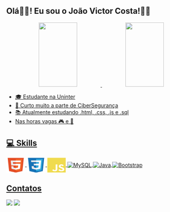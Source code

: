 ## Olá👋🏼! Eu sou o João Victor Costa!👋🏼

<div align="center">
  <a href="https://github.com/joaovictorcbarros">
  <img height="170em"  width="45%" src="https://github-readme-stats.vercel.app/api?username=joaovictorcbarros&show_icons=true&theme=discord_old_blurple&include_all_commits=true&count_private=true"/>
  <img height="170em"  width="45%" src="https://github-readme-stats.vercel.app/api/top-langs/?username=joaovictorcbarros&layout=compact&langs_count=7&theme=discord_old_blurple"/>
</div>

- 🎓 Estudante na Uninter
- 👀 Curto muito a parte de CiberSegurança
- 📚 Atualmente estudando .html, .css, .js e .sql
- Nas horas vagas 🎮 e 🎻

## 💻 Skills
<div style="display: inline_block">
  <img align="center" alt="HTML5" title="HTML5" height="40" width="50" src="https://raw.githubusercontent.com/devicons/devicon/master/icons/html5/html5-original.svg">
  <img align="center" alt="CSS3" title="CSS3" height="40" width="50" src="https://raw.githubusercontent.com/devicons/devicon/master/icons/css3/css3-original.svg">
  <img align="center" alt="JS" title="JavaScript" height="40" width="50" src="https://raw.githubusercontent.com/devicons/devicon/master/icons/javascript/javascript-plain.svg">
  <img align="center" alt="MySQL" title="MySQL" height="40" width="50" src="https://cdn.jsdelivr.net/gh/devicons/devicon@latest/icons/mysql/mysql-original.svg">
  <img align="center" alt="Java" title="Java" height="40" width="50" src="https://cdn.jsdelivr.net/gh/devicons/devicon@latest/icons/java/java-original.svg">
  <img align="center" alt="Bootstrap" title="Bootstrap" height="40" width="50" src="https://cdn.jsdelivr.net/gh/devicons/devicon@latest/icons/bootstrap/bootstrap-original.svg">
</div> 

 ## Contatos
<div> 
  <a href="https://www.instagram.com/joov1ct0r_/" target="_blank"><img src="https://img.shields.io/badge/-Instagram-%23E4405F?style=for-the-badge&logo=instagram&logoColor=white" target="_blank"></a>
  <a href = "mailto:joaovictorcostadev@proton.me"><img src="https://img.shields.io/badge/ProtonMail-8B89CC?style=for-the-badge&logo=protonmail&logoColor=white target="_blank"></a>
</div>
